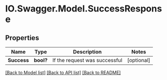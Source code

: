 # IO.Swagger.Model.SuccessResponse
## Properties

Name | Type | Description | Notes
------------ | ------------- | ------------- | -------------
**Success** | **bool?** | If the request was successful | [optional] 

[[Back to Model list]](../README.md#documentation-for-models) [[Back to API list]](../README.md#documentation-for-api-endpoints) [[Back to README]](../README.md)

